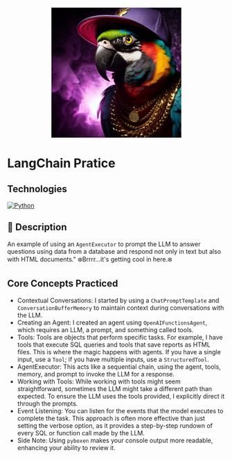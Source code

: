 <p align="center">
   <img src="https://github.com/AishaEvering/LangChain_Practice_Agents/blob/main/parrot.jpeg" alt="PyTorch Logo" width="auto" height="300">
</p>

# LangChain Pratice

## Technologies
[![Python](https://img.shields.io/badge/python-3670A0?style=for-the-badge&logo=python&logoColor=ffdd54)](https://www.python.org/)

## 📃 Description

An example of using an `AgentExecutor` to prompt the LLM to answer questions using data from a database and respond not only in text but also with HTML documents."  ❄️Brrrr...it's getting cool in here.❄️

## Core Concepts Practiced
- Contextual Conversations: I started by using a `ChatPromptTemplate` and `ConversationBufferMemory` to maintain context during conversations with the LLM.
- Creating an Agent: I created an agent using `OpenAIFunctionsAgent`, which requires an LLM, a prompt, and something called tools.
- Tools: Tools are objects that perform specific tasks. For example, I have tools that execute SQL queries and tools that save reports as HTML files. This is where the magic happens with agents. If you have a single input, use a `Tool`; if you have multiple inputs, use a `StructuredTool`.
- AgentExecutor: This acts like a sequential chain, using the agent, tools, memory, and prompt to invoke the LLM for a response.
- Working with Tools: While working with tools might seem straightforward, sometimes the LLM might take a different path than expected. To ensure the LLM uses the tools provided, I explicitly direct it through the prompts.
- Event Listening: You can listen for the events that the model executes to complete the task. This approach is often more effective than just setting the verbose option, as it provides a step-by-step rundown of every SQL or function call made by the LLM.
- Side Note: Using `pyboxen` makes your console output more readable, enhancing your ability to review it.

